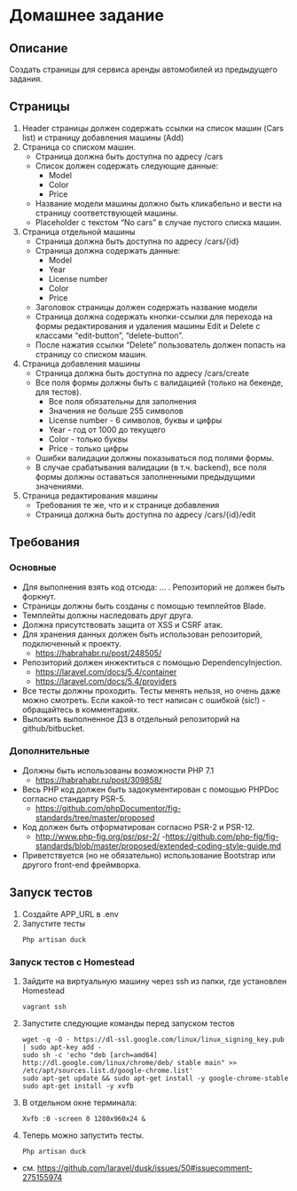 # Домашнее задание

## Описание
Создать страницы для сервиса аренды автомобилей из предыдущего задания.

## Страницы
1. Header страницы должен содержать ссылки на список машин (Cars list) и страницу добавления машины (Add)
2. Страница со списком машин. 
    - Страница должна быть доступна по адресу /cars
    - Список должен содержать следующие данные:
        - Model
        - Color
        - Price
    - Название модели машины должно быть кликабельно и вести на страницу соответствующей машины.
    - Placeholder с текстом “No cars” в случае пустого списка машин.
3. Страница отдельной машины
    - Страница должна быть доступна по адресу /cars/{id}
    - Страница должна содержать данные: 
        - Model
        - Year
        - License number
        - Color
        - Price
    - Заголовок страницы должен содержать название модели
    - Страница должна содержать кнопки-ссылки для перехода на формы редактирования и удаления машины Edit и Delete с классами “edit-button”, “delete-button”.
    - После нажатия ссылки “Delete” пользователь должен попасть на страницу со списком машин.
4. Страница добавления машины
    - Страница должна быть доступна по адресу /cars/create
    - Все поля формы должны быть с валидацией (только на бекенде, для тестов). 
        - Все поля обязательны для заполнения
        - Значения не больше 255 символов
        - License number - 6 символов, буквы и цифры
        - Year - год от 1000 до текущего
        - Color - только буквы
        - Price - только цифры
    - Ошибки валидации должны показываться под полями формы.
    - В случае срабатывания валидации (в т.ч. backend), все поля формы должны оставаться заполненными предыдущими значениями.
5. Страница редактирования машины
    - Требования те же, что и к странице добавления
    - Страница должна быть доступна по адресу /cars/{id}/edit


## Требования
### Основные
- Для выполнения взять код отсюда: … . Репозиторий не должен быть форкнут.
- Страницы должны быть созданы с помощью темплейтов Blade. 
- Темплейты должны наследовать друг друга.
- Должна присутствовать защита от XSS и CSRF атак.
- Для хранения данных должен быть использован репозиторий, подключенный к проекту.
    - https://habrahabr.ru/post/248505/
- Репозиторий должен инжектиться с помощью DependencyInjection.
    - https://laravel.com/docs/5.4/container
    - https://laravel.com/docs/5.4/providers
- Все тесты должны проходить. Тесты менять нельзя, но очень даже можно смотреть. Если какой-то тест написан с ошибкой (sic!) - обращайтесь в комментариях.
- Выложить выполненное ДЗ в отдельный репозиторий на github/bitbucket.

### Дополнительные
- Должны быть использованы возможности PHP 7.1
    - https://habrahabr.ru/post/309858/
- Весь PHP код должен быть задокументирован с помощью PHPDoc согласно стандарту PSR-5.
    - https://github.com/phpDocumentor/fig-standards/tree/master/proposed
- Код должен быть отформатирован согласно PSR-2 и PSR-12.
    - http://www.php-fig.org/psr/psr-2/
    -https://github.com/php-fig/fig-standards/blob/master/proposed/extended-coding-style-guide.md
- Приветствуется (но не обязательно) использование Bootstrap или другого front-end фреймворка.

## Запуск тестов
1. Создайте APP_URL в .env
2. Запустите тесты
    ```
    Php artisan duck
    ```
    
### Запуск тестов c Homestead
1. Зайдите на виртуальную машину через ssh из папки, где установлен Homestead
    ```
    vagrant ssh
    ```
2. Запустите следующие команды перед запуском тестов
    ```
    wget -q -O - https://dl-ssl.google.com/linux/linux_signing_key.pub | sudo apt-key add -
    sudo sh -c 'echo "deb [arch=amd64] http://dl.google.com/linux/chrome/deb/ stable main" >> /etc/apt/sources.list.d/google-chrome.list'
    sudo apt-get update && sudo apt-get install -y google-chrome-stable
    sudo apt-get install -y xvfb
    ```

3. В отдельном окне терминала: 
    ```
    Xvfb :0 -screen 0 1280x960x24 &
    ```

4. Теперь можно запустить тесты.
    ```
    Php artisan duck
    ```

- см. https://github.com/laravel/dusk/issues/50#issuecomment-275155974
